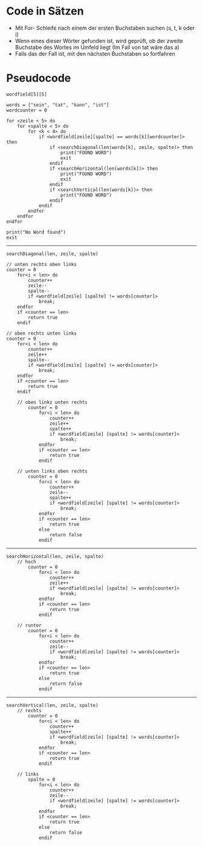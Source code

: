 # Code in Sätzen
- Mit For- Schleife nach einem der ersten Buchstaben suchen (s, t, k oder i)
- Wenn eines dieser Wörter gefunden ist, wird geprüft, ob der zweite Buchstabe des Wortes im Umfeld liegt
  (Im Fall von tat wäre das a)
- Falls das der Fall ist, mit den nächsten Buchstaben so fortfahren

# Pseudocode
    wordfield[5][5]
    
    words = ["sein", "tat", "kann", "ist"]
    wordcounter = 0
    
    for <zeile < 5> do
        for <spalte < 5> do
            for <k < 4> do
                if <wordfield[zeile][spalte] == words[k][wordcounter]> then
                    if <searchDiagonal(len(words[k], zeile, spalte)> then 
                        print("FOUND WORD")
                        exit
                    endif
                    if <searchHorizontal(len(words[k])> then 
                        print("FOUND WORD")
                        exit
                    endif
                    if <searchVertical(len(words[k])> then 
                        print("FOUND WORD")
                    endif
                endif
            endfor
        endfor
    endfor

    print("No Word found")
    exit
___
    searchDiagonal(len, zeile, spalte)

    // unten rechts oben links
    counter = 0
        for<i < len> do 
            counter++
            zeile--
            spalte--
            if <wordfield[zeile] [spalte] != words[counter]>
                break;
        endfor
        if <counter == len>
            return true
        endif

    // oben rechts unten links
    counter = 0
        for<i < len> do 
            counter++
            zeile++
            spalte--
            if <wordfield[zeile] [spalte] != words[counter]>
                break;
        endfor
        if <counter == len>
            return true
        endif

        // oben links unten rechts
            counter = 0
                for<i < len> do 
                    counter++
                    zeile++
                    spalte++
                    if <wordfield[zeile] [spalte] != words[counter]>
                        break;
                endfor
                if <counter == len>
                    return true
                endif

        // unten links oben rechts
            counter = 0
                for<i < len> do 
                    counter++
                    zeile--
                    spalte++
                    if <wordfield[zeile] [spalte] != words[counter]>
                        break;
                endfor
                if <counter == len>
                    return true
                else
                    return false
                endif

___
    searchHorizontal(len, zeile, spalte)
        // hoch
            counter = 0
                for<i < len> do 
                    counter++
                    zeile++
                    if <wordfield[zeile] [spalte] != words[counter]>
                        break;
                endfor
                if <counter == len>
                    return true
                endif
    
        // runter
            counter = 0
                for<i < len> do 
                    counter++
                    zeile--
                    if <wordfield[zeile] [spalte] != words[counter]>
                        break;
                endfor
                if <counter == len>
                    return true
                else
                    return false
                endif
___
    searchVertical(len, zeile, spalte)
        // rechts
            counter = 0
                for<i < len> do 
                    counter++
                    spalte++
                    if <wordfield[zeile] [spalte] != words[counter]>
                        break;
                endfor
                if <counter == len>
                    return true
                endif
    
        // links
            spalte = 0
                for<i < len> do 
                    counter++
                    zeile--
                    if <wordfield[zeile] [spalte] != words[counter]>
                        break;
                endfor
                if <counter == len>
                    return true
                else
                    return false
                endif
